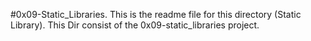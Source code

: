#0x09-Static_Libraries.
This is the readme file for this directory (Static Library).
This Dir consist of the 0x09-static_libraries project.
